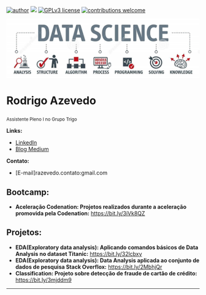 [![author](https://img.shields.io/badge/author-razevedo1994-red.svg)](https://www.linkedin.com/in/azevedo94/) [![](https://img.shields.io/badge/python-3.7+-blue.svg)](https://www.python.org/downloads/release/python-365/) [![GPLv3 license](https://img.shields.io/badge/License-GPLv3-blue.svg)](http://perso.crans.org/besson/LICENSE.html) [![contributions welcome](https://img.shields.io/badge/contributions-welcome-brightgreen.svg?style=flat)](https://github.com/carlosfab/data_science/issues)

<p align="center">
  <img src="banner2.jpg" >
</p>

# Rodrigo Azevedo
<sub>Assistente Pleno I no Grupo Trigo</sub>


**Links:**
* [LinkedIn](https://www.linkedin.com/in/azevedo94/)
* [Blog Medium](https://bit.ly/33QJREb)

**Contato:**
* [E-mail]razevedo.contato:gmail.com

## Bootcamp:

* **Aceleração Codenation: Projetos realizados durante a aceleração promovida pela Codenation:** https://bit.ly/3iVk8QZ

## Projetos:

* **EDA(Exploratory data analysis): Aplicando comandos básicos de Data Analysis no dataset Titanic:** https://bit.ly/32lcbxy
* **EDA(Exploratory data analysis): Data Analysis aplicada ao conjunto de dados de pesquisa Stack Overflox:** https://bit.ly/2MbhjQr
* **Classification: Projeto sobre detecção de fraude de cartão de crédito:** https://bit.ly/3mjddm9



---




